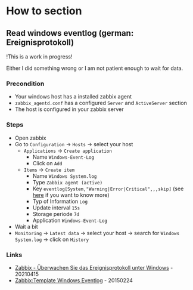 # How to section

## Read windows eventlog (german: Ereignisprotokoll)

!This is a work in progress!

Either I did something wrong or I am not patient enough to wait for data.

### Precondition

* Your windows host has a installed zabbix agent
* `zabbix_agentd.conf` has a configured `Server` and `ActiveServer` section
* The host is configured in your zabbix server

### Steps

* Open zabbix
* Go to `Configuration` -> `Hosts` -> select your host
    * `Applications` -> `Create application`
        * Name `Windows-Event-Log`
        * Click on `Add`
    * `Items` -> `Create item`
        * Name `Windows System.log`
        * Type `Zabbix agent (active)`
        * Key `eventlog[System,"Warning|Error|Critical",,,skip]` (see [here](https://www.zabbix.com/documentation/current/manual/config/items/itemtypes/zabbix_agent/win_keys) if you want to know more)
        * Typ of Information `Log`
        * Update interval `15s`
        * Storage periode `7d`
        * Application `Windows-Event-Log`
* Wait a bit
* `Monitoring` -> `Latest data` -> select your host -> search for `Windows System.log` -> click on `History`

### Links

* [Zabbix - Überwachen Sie das Ereignisprotokoll unter Windows](https://techexpert.tips/de/zabbix-de/zabbix-ueberwachen-sie-das-ereignisprotokoll-unter-windows/) - 20210415
* [Zabbix:Template Windows Eventlog](https://znil.net/index.php?title=Zabbix:Template_Windows_Eventlog) - 20150224
